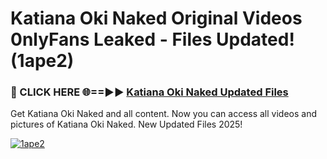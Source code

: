 # Katiana Oki Naked Original Videos 0nlyFans Leaked - Files Updated! (1ape2)

<h3>🔴 CLICK HERE 🌐==►► <a href="https://tinyurl.com/up5wt9bj" rel="nofollow">Katiana Oki Naked Updated Files</a></h3>

Get Katiana Oki Naked and all content. Now you can access all videos and pictures of Katiana Oki Naked. New Updated Files 2025!

[![1ape2](https://i.imgur.com/ABiUzMV.gif)](https://tinyurl.com/up5wt9bj)
